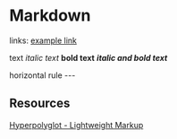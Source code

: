 # Markdown

links:
[example link](http://website.com)

<!-- comment -->

text
*italic text*
**bold text**
***italic and bold text***

horizontal rule ---

## Resources
[Hyperpolyglot - Lightweight Markup](https://hyperpolyglot.org/lightweight-markup)
